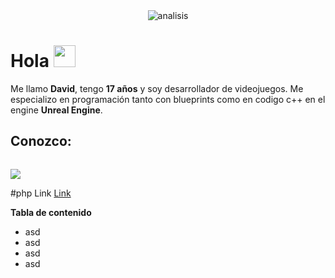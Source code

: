 <div align="center"> 
<img align="center" alt="analisis" src=https://github.com/zLowy/zLowy/blob/main/Neon%20Green%20Liquid%20Art%20On%20Trend%20Zoom%20Background.gif>
</div>

<h1> Hola <img src="https://media.giphy.com/media/hvRJCLFzcasrR4ia7z/giphy.gif" width="35px"></h1>

Me llamo **David**, tengo **17 años** y soy desarrollador de videojuegos. Me especializo en programación tanto con blueprints como en codigo c++ en el engine **Unreal Engine**.

## Conozco:
<code><a> <a href="https://www.vectorlogo.zone/logos/blueprintsys/blueprintsys-ar21.svgf="><img src="https://www.vectorlogo.zone/logos/blueprintsys/blueprintsys-ar21.svg"></a></a></code>

#php Link [Link](https://discord.gg/test)



**Tabla de contenido**

- asd
- asd
- asd
- asd

